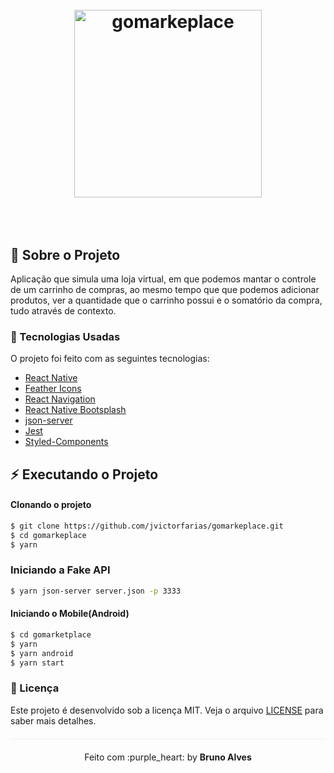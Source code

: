 <h1 align="center" style="padding: 50px;">
<img alt="gomarkeplace" src="https://raw.githubusercontent.com/leon-carvalho/gomarketplace-rn/master/docs/logo.png" width="300" heigth="auto"/>

## :bookmark_tabs: Sobre o Projeto

Aplicação que simula uma loja virtual, em que podemos mantar o controle de um carrinho de compras,
ao mesmo tempo que que podemos adicionar produtos, ver a quantidade que o carrinho possui e o somatório
da compra, tudo através de contexto.

### :rocket: Tecnologias Usadas

O projeto foi feito com as seguintes tecnologias:

- [React Native](https://reactnative.dev/)
- [Feather Icons](https://feathericons.com/)
- [React Navigation](https://reactnavigation.org/)
- [React Native Bootsplash](https://www.npmjs.com/package/react-native-bootsplash)
- [json-server](https://www.npmjs.com/package/json-server)
- [Jest](https://jestjs.io/)
- [Styled-Components](https://styled-components.com/)

## :zap: Executando o Projeto

#### Clonando o projeto

```sh
$ git clone https://github.com/jvictorfarias/gomarkeplace.git
$ cd gomarkeplace
$ yarn
```

### Iniciando a Fake API

```sh
$ yarn json-server server.json -p 3333
```

#### Iniciando o Mobile(Android)

```sh
$ cd gomarketplace
$ yarn
$ yarn android
$ yarn start
```

### :memo: Licença

Este projeto é desenvolvido sob a licença MIT. Veja o arquivo [LICENSE](LICENSE.md) para saber mais detalhes.

<p align="center" style="margin-top: 20px; border-top: 1px solid #eee; padding-top: 20px;">Feito com :purple_heart: by <strong> Bruno Alves</strong> </p>
